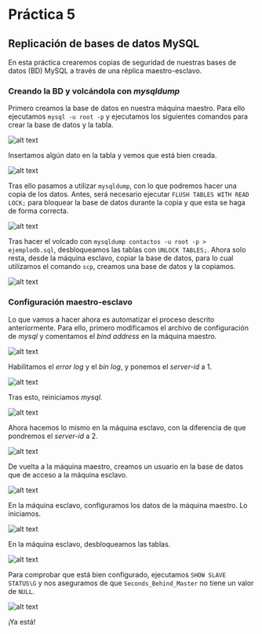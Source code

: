 # Práctica 5
## Replicación de bases de datos MySQL

En esta práctica crearemos copias de seguridad de nuestras bases de datos (BD) MySQL a través de una réplica maestro-esclavo.

### Creando la BD y volcándola con *mysqldump*

Primero creamos la base de datos en nuestra máquina maestro. Para ello ejecutamos ```mysql -u root -p``` y ejecutamos los siguientes comandos para crear la base de datos y la tabla. 

![alt text](http://i.imgur.com/DljOUEa.png)

Insertamos algún dato en la tabla y vemos que está bien creada.

![alt text](http://i.imgur.com/jV0pVHJ.png)

Tras ello pasamos a utilizar ```mysqldump```, con lo que podremos hacer una copia de los datos. Antes, será necesario ejecutar ```FLUSH TABLES WITH READ LOCK;``` para bloquear la base de datos durante la copia y que esta se haga de forma correcta.

![alt text](http://i.imgur.com/8wpgzzK.png)

Tras hacer el volcado con ```mysqldump contactos -u root -p > ejemplodb.sql```, desbloqueamos las tablas con ```UNLOCK TABLES;```. Ahora solo resta, desde la máquina esclavo, copiar la base de datos, para lo cual utilizamos el comando ```scp```, creamos una base de datos y la copiamos.

![alt text](http://i.imgur.com/shrkFzc.png)

### Configuración maestro-esclavo

Lo que vamos a hacer ahora es automatizar el proceso descrito anteriormente. Para ello, primero modificamos el archivo de configuración de *mysql* y comentamos el *bind address* en la máquina maestro.

![alt text](http://i.imgur.com/yTDODby.png)

Habilitamos el *error log* y el *bin log*, y ponemos el *server-id* a 1.

![alt text](http://i.imgur.com/PD7eb0D.png)

Tras esto, reiniciamos *mysql*.

![alt text](http://i.imgur.com/ti13uGE.png)

Ahora hacemos lo mismo en la máquina esclavo, con la diferencia de que pondremos el *server-id* a 2.

![alt text](http://i.imgur.com/gReOdvS.png)

De vuelta a la máquina maestro, creamos un usuario en la base de datos que de acceso a la máquina esclavo. 

![alt text](http://i.imgur.com/mqvpef6.png)

En la máquina esclavo, configuramos los datos de la máquina maestro. Lo iniciamos.

![alt text](http://i.imgur.com/bBJ5Q8J.png)

En la máquina esclavo, desbloqueamos las tablas. 

![alt text](http://i.imgur.com/sUZLA0r.png)

Para comprobar que está bien configurado, ejecutamos ```SHOW SLAVE STATUS\G``` y nos aseguramos de que ```Seconds_Behind_Master``` no tiene un valor de ```NULL```.

![alt text](http://i.imgur.com/itPsSB6.png)

¡Ya está!
